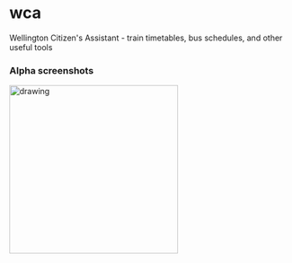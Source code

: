 # wca
Wellington Citizen's Assistant - train timetables, bus schedules, and other useful tools


### Alpha screenshots
<img src="https://i.imgur.com/pstpbG2.png" alt="drawing" width="300"/>
